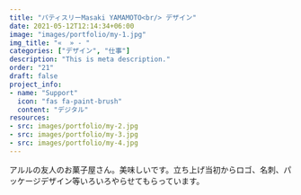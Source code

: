 ```yaml
---
title: "パティスリーMasaki YAMAMOTO<br/> デザイン"
date: 2021-05-12T12:14:34+06:00
image: "images/portfolio/my-1.jpg"
img_title: "«  » - "
categories: ["デザイン", "仕事"]
description: "This is meta description."
order: "21"
draft: false
project_info:
- name: "Support"
  icon: "fas fa-paint-brush"
  content: "デジタル"
resources:
- src: images/portfolio/my-2.jpg
- src: images/portfolio/my-3.jpg
- src: images/portfolio/my-4.jpg
---
```


アルルの友人のお菓子屋さん。美味しいです。立ち上げ当初からロゴ、名刺、パッケージデザイン等いろいろやらせてもらっています。
